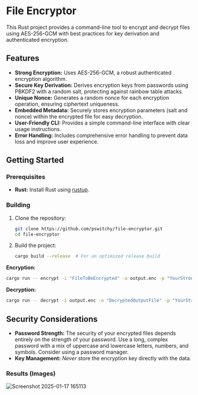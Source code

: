 # File Encryptor

This Rust project provides a command-line tool to encrypt and decrypt files using AES-256-GCM with best practices for key derivation and authenticated encryption.

## Features

* **Strong Encryption:** Uses AES-256-GCM, a robust authenticated encryption algorithm.
* **Secure Key Derivation:** Derives encryption keys from passwords using PBKDF2 with a random salt, protecting against rainbow table attacks.
* **Unique Nonce:** Generates a random nonce for each encryption operation, ensuring ciphertext uniqueness.
* **Embedded Metadata:** Securely stores encryption parameters (salt and nonce) within the encrypted file for easy decryption.
* **User-Friendly CLI:** Provides a simple command-line interface with clear usage instructions.
* **Error Handling:** Includes comprehensive error handling to prevent data loss and improve user experience.

## Getting Started

### Prerequisites

* **Rust:** Install Rust using [rustup](https://rustup.rs/).

### Building

1. Clone the repository:

   ```bash
   git clone https://github.com/pswitchy/file-encryptor.git  
   cd file-encryptor
   ```

2. Build the project:

   ```bash
   cargo build --release  # For an optimized release build
   ```


**Encryption:**

```bash
cargo run -- encrypt -i "FileToBeEncrypted" -o output.enc -p "YourStrongPassword"
```

**Decryption:**

```bash
cargo run -- decrypt -i output.enc -o "DecryptedOutputFile" -p "YourStrongPassword"
```

## Security Considerations

* **Password Strength:** The security of your encrypted files depends entirely on the strength of your password. Use a long, complex password with a mix of uppercase and lowercase letters, numbers, and symbols.  Consider using a password manager.
* **Key Management:** *Never* store the encryption key directly with the data.

### Results (Images)

![Screenshot 2025-01-17 165113](https://github.com/user-attachments/assets/9b33cf3d-e8bf-4366-94b1-c56d680c1cb7)
